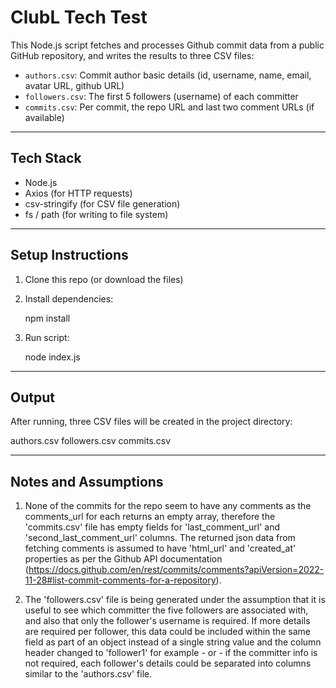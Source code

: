 # ClubL Tech Test

This Node.js script fetches and processes Github commit data from a public GitHub repository, and writes the results to three CSV files:
   - `authors.csv`: Commit author basic details (id, username, name, email, avatar URL, github URL)
   - `followers.csv`: The first 5 followers (username) of each committer
   - `commits.csv`: Per commit, the repo URL and last two comment URLs (if available)

---

## Tech Stack

- Node.js
- Axios (for HTTP requests)
- csv-stringify (for CSV file generation)
- fs / path (for writing to file system)

---

## Setup Instructions

1. Clone this repo (or download the files)

2. Install dependencies:

   npm install

3. Run script:

   node index.js

---

## Output

After running, three CSV files will be created in the project directory:

authors.csv
followers.csv
commits.csv

---

## Notes and Assumptions

1. None of the commits for the repo seem to have any comments as the comments_url for each returns an empty array, therefore the 'commits.csv' file has empty fields for 'last_comment_url' and 'second_last_comment_url' columns. The returned json data from fetching comments is assumed to have 'html_url' and 'created_at' properties as per the Github API documentation (https://docs.github.com/en/rest/commits/comments?apiVersion=2022-11-28#list-commit-comments-for-a-repository).

2. The 'followers.csv' file is being generated under the assumption that it is useful to see which committer the five followers are associated with, and also that only the follower's username is required. If more details are required per follower, this data could be included within the same field as part of an object instead of a single string value and the column header changed to 'follower1' for example - or - if the committer info is not required, each follower's details could be separated into columns similar to the 'authors.csv' file.
